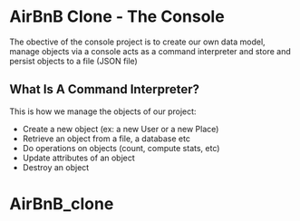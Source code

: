 # AirBnB Clone - The Console
The obective of the console project is to create our own data model, manage objects via a console acts as a command interpreter and store and persist objects to a file (JSON file)

## What Is A Command Interpreter?
This is how we manage the objects of our project:
* Create a new object (ex: a new User or a new Place)
* Retrieve an object from a file, a database etc
* Do operations on objects (count, compute stats, etc)
* Update attributes of an object
* Destroy an object
	
# AirBnB_clone
